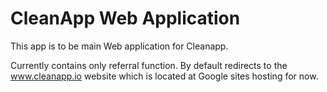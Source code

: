 # CleanApp Web Application

This app is to be main Web application for Cleanapp.

Currently contains only referral function. By default redirects to the www.cleanapp.io website which is located at Google sites hosting for now.